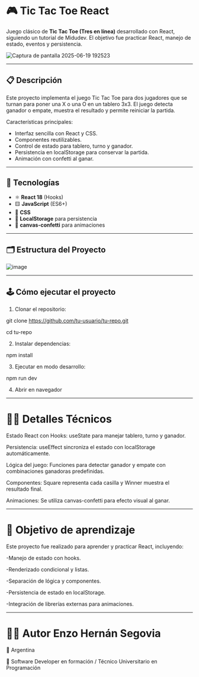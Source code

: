 # 🎮 Tic Tac Toe React

Juego clásico de **Tic Tac Toe (Tres en línea)** desarrollado con React, siguiendo un tutorial de Midudev. El objetivo fue practicar React, manejo de estado, eventos y persistencia.

![Captura de pantalla 2025-06-19 192523](https://github.com/user-attachments/assets/c25078f6-8766-4c77-b35a-74e1163da000)

---

## 📋 Descripción

Este proyecto implementa el juego Tic Tac Toe para dos jugadores que se turnan para poner una X o una O en un tablero 3x3. El juego detecta ganador o empate, muestra el resultado y permite reiniciar la partida.

Características principales:
- Interfaz sencilla con React y CSS.
- Componentes reutilizables.
- Control de estado para tablero, turno y ganador.
- Persistencia en localStorage para conservar la partida.
- Animación con confetti al ganar.

---

## 🚀 Tecnologías

- ⚛️ **React 18** (Hooks)  
- 🟨 **JavaScript** (ES6+)  
- 🎨 **CSS**  
- 💾 **LocalStorage** para persistencia  
- 🎉 **canvas-confetti** para animaciones  

---

## 🗂️ Estructura del Proyecto

![image](https://github.com/user-attachments/assets/939f6912-842d-4031-b9f5-f97539032c14)

---

## 🕹️ Cómo ejecutar el proyecto

1. Clonar el repositorio:

git clone https://github.com/tu-usuario/tu-repo.git

cd tu-repo

2. Instalar dependencias:

npm install

3. Ejecutar en modo desarrollo:

npm run dev

4. Abrir en navegador

---

# 🧑‍💻 Detalles Técnicos

Estado React con Hooks: useState para manejar tablero, turno y ganador.

Persistencia: useEffect sincroniza el estado con localStorage automáticamente.

Lógica del juego: Funciones para detectar ganador y empate con combinaciones ganadoras predefinidas.

Componentes: Square representa cada casilla y Winner muestra el resultado final.

Animaciones: Se utiliza canvas-confetti para efecto visual al ganar.

---

# 🎯 Objetivo de aprendizaje

Este proyecto fue realizado para aprender y practicar React, incluyendo:

-Manejo de estado con hooks.

-Renderizado condicional y listas.

-Separación de lógica y componentes.

-Persistencia de estado en localStorage.

-Integración de librerías externas para animaciones.

---

# 👨‍💻 Autor Enzo Hernán Segovia

📍 Argentina

💼 Software Developer en formación / Técnico Universitario en Programación

